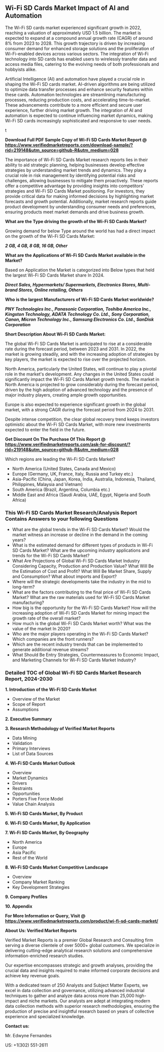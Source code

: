<h2>Wi-Fi SD Cards Market Impact of AI and Automation</h2><p>The Wi-Fi SD cards market experienced significant growth in 2022, reaching a valuation of approximately USD 1.5 billion. The market is expected to expand at a compound annual growth rate (CAGR) of around 8% from 2023 to 2028. This growth trajectory is driven by increasing consumer demand for enhanced storage solutions and the proliferation of Wi-Fi-enabled devices across various sectors. The integration of Wi-Fi technology into SD cards has enabled users to wirelessly transfer data and access media files, catering to the evolving needs of both professionals and hobbyists alike.</p><p>Artificial Intelligence (AI) and automation have played a crucial role in shaping the Wi-Fi SD cards market. AI-driven algorithms are being utilized to optimize data transfer processes and enhance security features within these cards. Automation technologies are streamlining manufacturing processes, reducing production costs, and accelerating time-to-market. These advancements contribute to a more efficient and secure user experience, further driving market growth. The integration of AI and automation is expected to continue influencing market dynamics, making Wi-Fi SD cards increasingly sophisticated and responsive to user needs.</p>t</p><p id="" class=""><strong>Download Full PDF Sample Copy of Wi-Fi SD Cards Market Report @ <a href="https://www.verifiedmarketreports.com/download-sample/?rid=219148&utm_source=github-R&utm_medium=028" target="_blank">https://www.verifiedmarketreports.com/download-sample/?rid=219148&utm_source=github-R&utm_medium=028</a></strong></p><p>The importance of&nbsp;Wi-Fi SD Cards Market research reports lies in their ability to aid strategic planning, helping businesses develop effective strategies by understanding market trends and dynamics. They play a crucial role in risk management by identifying potential risks and challenges, allowing businesses to mitigate them proactively. These reports offer a competitive advantage by providing insights into competitors' strategies and Wi-Fi SD Cards Market positioning. For investors, they provide critical data for making informed decisions by highlighting market forecasts and growth potential. Additionally, market research reports guide product development by understanding consumer needs and preferences, ensuring products meet market demands and drive business growth.</p><p><strong>What are the&nbsp;Type driving the growth of the Wi-Fi SD Cards Market?</strong></p><p id="" class="">Growing demand for below Type around the world has had a direct impact on the growth of the Wi-Fi SD Cards Market:</p><em><strong>2 GB, 4 GB, 8 GB, 16 GB, Other</strong></em></p><strong>What are the&nbsp;Applications&nbsp;of Wi-Fi SD Cards Market available in the Market?</strong></p><p id="" class="">Based on Application the Market is categorized into Below types that held the largest Wi-Fi SD Cards Market share In 2024.</p><em><strong>Direct Sales, Hypermarkets/ Supermarkets, Electronics Stores, Multi-brand Stores, Online retailing, Others</strong></em></p><strong>Who is the largest Manufacturers of Wi-Fi SD Cards Market worldwide?</strong></p><p><em><strong>PNY Technologies Inc., Panasonic Corporation, Toshiba America Inc., Kingston Technology, ADATA Technology Co. Ltd., Sony Corporation, Canon, Micron Technology Inc., Samsung Electronics Co. Ltd., SanDisk Corporation</strong></em></p><p id="" class=""><strong>Short Description About Wi-Fi SD Cards Market:</strong></p><p>The global Wi-Fi SD Cards Market is anticipated to rise at a considerable rate during the forecast period, between 2023 and 2031. In 2022, the market is growing steadily, and with the increasing adoption of strategies by key players, the market is expected to rise over the projected horizon.</p><p>North America, particularly the United States, will continue to play a pivotal role in the market's development. Any changes in the United States could significantly impact the Wi-Fi SD Cards Market growth trends. The market in North America is projected to grow considerably during the forecast period, driven by the high adoption of advanced technology and the presence of major industry players, creating ample growth opportunities.</p><p>Europe is also expected to experience significant growth in the global market, with a strong CAGR during the forecast period from 2024 to 2031.</p><p>Despite intense competition, the clear global recovery trend keeps investors optimistic about the Wi-Fi SD Cards Market, with more new investments expected to enter the field in the future.</p><p id="" class=""><strong>Get Discount On The Purchase Of This Report @ <a href="https://www.verifiedmarketreports.com/ask-for-discount/?rid=219148&utm_source=github-R&utm_medium=028" target="_blank">https://www.verifiedmarketreports.com/ask-for-discount/?rid=219148&utm_source=github-R&utm_medium=028</a></strong></p>Which regions are leading the Wi-Fi SD Cards Market?</p><ul><li>North America (United States, Canada and Mexico)</li><li>Europe (Germany, UK, France, Italy, Russia and Turkey etc.)</li><li>Asia-Pacific (China, Japan, Korea, India, Australia, Indonesia, Thailand, Philippines, Malaysia and Vietnam)</li><li>South America (Brazil, Argentina, Columbia etc.)</li><li>Middle East and Africa (Saudi Arabia, UAE, Egypt, Nigeria and South Africa)</li></ul><h3 id="" class="">This Wi-Fi SD Cards Market Research/Analysis Report Contains Answers to your following Questions</h3><ul><li>What are the global trends in the Wi-Fi SD Cards Market? Would the market witness an increase or decline in the demand in the coming years?</li><li>What is the estimated demand for different types of products in Wi-Fi SD Cards Market? What are the upcoming industry applications and trends for the Wi-Fi SD Cards Market?</li><li>What Are Projections of Global Wi-Fi SD Cards Market Industry Considering Capacity, Production and Production Value? What Will Be the Estimation of Cost and Profit? What Will Be Market Share, Supply and Consumption? What about imports and Export?</li><li>Where will the strategic developments take the industry in the mid to long-term?</li><li>What are the factors contributing to the final price of Wi-Fi SD Cards Market? What are the raw materials used for Wi-Fi SD Cards Market manufacturing?</li><li>How big is the opportunity for the Wi-Fi SD Cards Market? How will the increasing adoption of Wi-Fi SD Cards Market for mining impact the growth rate of the overall market?</li><li>How much is the global Wi-Fi SD Cards Market worth? What was the value of the market In 2020?</li><li>Who are the major players operating in the Wi-Fi SD Cards Market? Which companies are the front runners?</li><li>Which are the recent industry trends that can be implemented to generate additional revenue streams?</li><li>What Should Be Entry Strategies, Countermeasures to Economic Impact, and Marketing Channels for Wi-Fi SD Cards Market Industry?</li></ul><h3 id="" class="">Detailed TOC of Global Wi-Fi SD Cards Market Research Report, 2024-2030</h3><p id="" class=""><strong>1. Introduction of the Wi-Fi SD Cards Market</strong></p><ul><li>Overview of the Market</li><li>Scope of Report</li><li>Assumptions</li></ul><p id="" class=""><strong>2. Executive Summary</strong></p><p id="" class=""><strong>3. Research Methodology of Verified Market Reports</strong></p><ul><li>Data Mining</li><li>Validation</li><li>Primary Interviews</li><li>List of Data Sources</li></ul><p id="" class=""><strong>4. Wi-Fi SD Cards Market Outlook</strong></p><ul><li>Overview</li><li>Market Dynamics</li><li>Drivers</li><li>Restraints</li><li>Opportunities</li><li>Porters Five Force Model</li><li>Value Chain Analysis</li></ul><p id="" class=""><strong>5. Wi-Fi SD Cards Market, By Product</strong></p><p id="" class=""><strong>6. Wi-Fi SD Cards Market, By Application</strong></p><p id="" class=""><strong>7. Wi-Fi SD Cards Market, By Geography</strong></p><ul><li>North America</li><li>Europe</li><li>Asia Pacific</li><li>Rest of the World</li></ul><p id="" class=""><strong>8. Wi-Fi SD Cards Market Competitive Landscape</strong></p><ul><li>Overview</li><li>Company Market Ranking</li><li>Key Development Strategies</li></ul><p id="" class=""><strong>9. Company Profiles</strong></p><p id="" class=""><strong>10. Appendix</strong></p><p id="" class=""><strong>For More Information or Query, Visit @ <a href="https://www.verifiedmarketreports.com/product/wi-fi-sd-cards-market/" target="_blank">https://www.verifiedmarketreports.com/product/wi-fi-sd-cards-market/</a></strong></p><p id="" class=""><strong>About Us: Verified Market Reports</strong></p><p id="" class="">Verified Market Reports is a premier Global Research and Consulting firm serving a diverse clientele of over 5000+ global customers. We specialize in delivering cutting-edge analytical research solutions and comprehensive information-enriched research studies.</p><p id="" class="">Our expertise encompasses strategic and growth analyses, providing the crucial data and insights required to make informed corporate decisions and achieve key revenue goals.</p><p id="" class="">With a dedicated team of 250 Analysts and Subject Matter Experts, we excel in data collection and governance, utilizing advanced industrial techniques to gather and analyze data across more than 25,000 high-impact and niche markets. Our analysts are adept at integrating modern data collection methods with superior research methodologies, ensuring the production of precise and insightful research based on years of collective experience and specialized knowledge.</p><p id="" class=""><strong>Contact us:</strong></p><p id="" class="">Mr. Edwyne Fernandes</p><p id="" class="">US: +1(302) 551-2611</p>